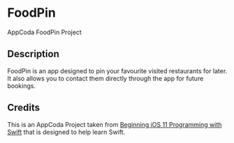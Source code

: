 # FoodPin
AppCoda FoodPin Project

## Description

FoodPin is an app designed to pin your favourite visited restaurants for later. It also allows you to contact them directly through the app for future bookings. 

## Credits

This is an AppCoda Project taken from [Beginning iOS 11 Programming with Swift](https://www.appcoda.com/swift) that is designed to help learn Swift. 
